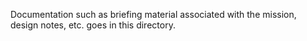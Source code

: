 Documentation such as briefing material associated with the mission, design notes, etc. goes
in this directory.